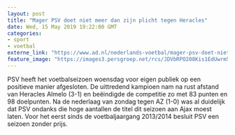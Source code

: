 ```yaml
---
layout: post
title: "Mager PSV doet niet meer dan zijn plicht tegen Heracles"
date: Wed, 15 May 2019 19:22:00 GMT
categories: 
- sport 
- voetbal 
externe_link: "https://www.ad.nl/nederlands-voetbal/mager-psv-doet-niet-meer-dan-zijn-plicht-tegen-heracles~a654b9a7/"
feature_image: "https://images3.persgroep.net/rcs/JDVbRPO208Kis1EdUwrm5t6H7Oo/diocontent/148464837/_fitwidth/400/?appId=21791a8992982cd8da851550a453bd7f&quality=0.7"
---
```


PSV heeft het voetbalseizoen woensdag voor eigen publiek op een positieve manier afgesloten. De uittredend kampioen nam na rust afstand van Heracles Almelo (3-1) en beëindigde de competitie zo met 83 punten en 98 doelpunten. Na de nederlaag van zondag tegen AZ (1-0) was al duidelijk dat PSV ondanks die hoge aantallen de titel dit seizoen aan Ajax moest laten. Voor het eerst sinds de voetbaljaargang 2013/2014 besluit PSV een seizoen zonder prijs.

